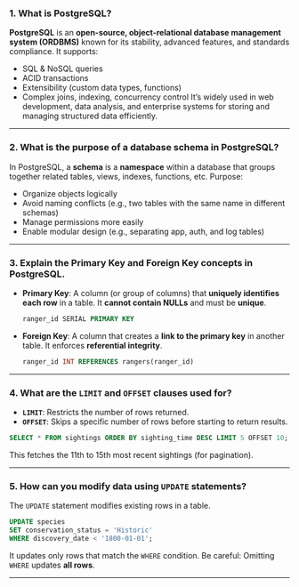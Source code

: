 
### **1. What is PostgreSQL?**

**PostgreSQL** is an **open-source, object-relational database management system (ORDBMS)** known for its stability, advanced features, and standards compliance. It supports:

* SQL & NoSQL queries
* ACID transactions
* Extensibility (custom data types, functions)
* Complex joins, indexing, concurrency control
  It’s widely used in web development, data analysis, and enterprise systems for storing and managing structured data efficiently.

---

### **2. What is the purpose of a database schema in PostgreSQL?**

In PostgreSQL, a **schema** is a **namespace** within a database that groups together related tables, views, indexes, functions, etc.
Purpose:

* Organize objects logically
* Avoid naming conflicts (e.g., two tables with the same name in different schemas)
* Manage permissions more easily
* Enable modular design (e.g., separating app, auth, and log tables)

---

### **3. Explain the Primary Key and Foreign Key concepts in PostgreSQL.**

* **Primary Key**: A column (or group of columns) that **uniquely identifies each row** in a table. It **cannot contain NULLs** and must be **unique**.

  ```sql
  ranger_id SERIAL PRIMARY KEY
  ```

* **Foreign Key**: A column that creates a **link to the primary key** in another table. It enforces **referential integrity**.

  ```sql
  ranger_id INT REFERENCES rangers(ranger_id)
  ```

---


### **4. What are the `LIMIT` and `OFFSET` clauses used for?**

* **`LIMIT`**: Restricts the number of rows returned.
* **`OFFSET`**: Skips a specific number of rows before starting to return results.

```sql
SELECT * FROM sightings ORDER BY sighting_time DESC LIMIT 5 OFFSET 10;
```

This fetches the 11th to 15th most recent sightings (for pagination).

---

### **5. How can you modify data using `UPDATE` statements?**

The `UPDATE` statement modifies existing rows in a table.

```sql
UPDATE species
SET conservation_status = 'Historic'
WHERE discovery_date < '1800-01-01';
```

It updates only rows that match the `WHERE` condition.
Be careful: Omitting `WHERE` updates **all rows**.

---



